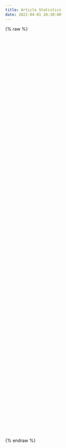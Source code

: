 ```yaml
---
title: Article Statistics
date: 2021-04-01 20:30:00
---
```


{% raw %}
<script src="https://fastly.jsdelivr.net/npm/echarts@5.2.2/dist/echarts.min.js"></script>
<script>
function switchPostChart () {
  // 这里为了统一颜色选取的是 “明暗模式” 下的两种字体颜色，也可以自己定义
  let color = document.documentElement.getAttribute('data-theme') === null ? '#fff' : '#000'

  if (document.getElementById('posts-calendar')) {
    let postsCalendarNew = postsCalendarOption
    postsCalendarNew.textStyle.color = color
    postsCalendarNew.title.textStyle.color = color
    postsCalendarNew.visualMap.textStyle.color = color
    postsCalendarNew.calendar.itemStyle.color = color
    postsCalendarNew.calendar.yearLabel.color = color
    postsCalendarNew.calendar.monthLabel.color = color
    postsCalendarNew.calendar.dayLabel.color = color
    postsCalendar.setOption(postsCalendarNew)
  }
  if (document.getElementById('posts-chart')) {
    let postsOptionNew = postsOption
    postsOptionNew.textStyle.color = color
    postsOptionNew.title.textStyle.color = color
    postsOptionNew.xAxis.axisLine.lineStyle.color = color
    postsOptionNew.yAxis.axisLine.lineStyle.color = color
    postsChart.setOption(postsOptionNew)
  }
  if (document.getElementById('tags-chart')) {
    let tagsOptionNew = tagsOption
    tagsOptionNew.textStyle.color = color
    tagsOptionNew.title.textStyle.color = color
    tagsOptionNew.xAxis.axisLine.lineStyle.color = color
    tagsOptionNew.yAxis.axisLine.lineStyle.color = color
    tagsChart.setOption(tagsOptionNew)
  }
  if (document.getElementById('categories-chart')) {
    let categoriesOptionNew = categoriesOption
    categoriesOptionNew.textStyle.color = color
    categoriesOptionNew.title.textStyle.color = color
    categoriesOptionNew.legend.textStyle.color = color
    categoriesChart.setOption(categoriesOptionNew)
  }
}

document.getElementsByClassName("theme")[0].addEventListener("click", function () { setTimeout(switchPostChart, 100) })
</script>
<!-- 文章发布日历 -->
<div id="posts-calendar" style="border-radius: 8px; height: 300px; padding: 10px;"></div>
<!-- 文章发布时间统计图 -->
<div id="posts-chart" style="border-radius: 8px; height: 300px; padding: 10px;"></div>
<!-- 文章标签统计图 -->
<div id="tags-chart" data-length="10" style="border-radius: 8px; height: 300px; padding: 10px;"></div>
<!-- 文章分类统计图 -->
<div id="categories-chart"  style="border-radius: 8px; height: 300px; padding: 10px;"></div>
{% endraw %}